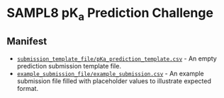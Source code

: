 # SAMPL8 pK<sub>a</sub> Prediction Challenge


## Manifest
- [`submission_template_file/pKa_prediction_template.csv`](submission_template_file/pKa_prediction_template.csv) - An empty prediction submission template file.
- [`example_submission_file/example_submission.csv`](example_submission_file/example_submission.csv) - An example submission file filled with placeholder values to illustrate expected format.
